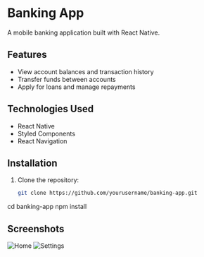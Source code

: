 # Banking App

A mobile banking application built with React Native.

## Features


- View account balances and transaction history
- Transfer funds between accounts
- Apply for loans and manage repayments

## Technologies Used

- React Native
- Styled Components
- React Navigation


## Installation

1. Clone the repository:

   ```bash
   git clone https://github.com/yourusername/banking-app.git

cd banking-app
npm install

## Screenshots

![Home](./assets/home.png)
![Settings](./assets/setting.jpg)

